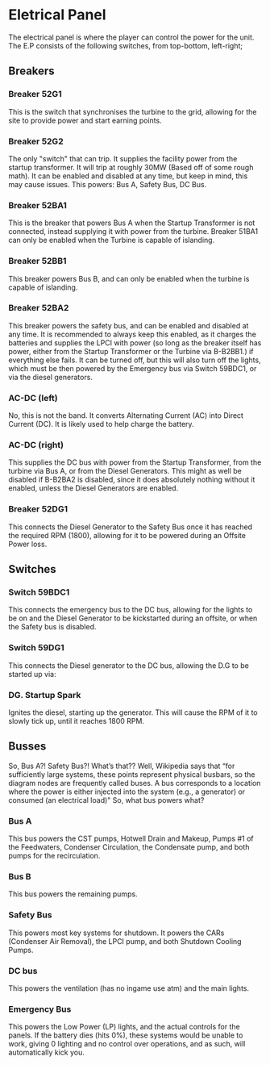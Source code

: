 # Eletrical Panel

The electrical panel is where the player can control the power for the unit. The E.P consists of the following switches, from top-bottom, left-right;

## Breakers

### Breaker 52G1
This is the switch that synchronises the turbine to the grid, allowing for the site to provide power and start earning points.

### Breaker 52G2 
The only "switch" that can trip. It supplies the facility power from the startup transformer. It will trip at roughly 30MW (Based off of some rough math). It can be enabled and disabled at any time, but keep in mind, this may cause issues. This powers: Bus A, Safety Bus, DC Bus.

### Breaker 52BA1
This is the breaker that powers Bus A when the Startup Transformer is not connected, instead supplying it with power from the turbine. Breaker 51BA1 can only be enabled when the Turbine is capable of islanding.

### Breaker 52BB1
This breaker powers Bus B, and can only be enabled when the turbine is capable of islanding.

### Breaker 52BA2
This breaker powers the safety bus, and can be enabled and disabled at any time. It is recommended to always keep this enabled, as it charges the batteries and supplies the LPCI with power (so long as the breaker itself has power, either from the Startup Transformer or the Turbine via B-B2BB1.) if everything else fails. It can be turned off, but this will also turn off the lights, which must be then powered by the Emergency bus via Switch 59BDC1, or via the diesel generators.

### AC-DC (left)
No, this is not the band. It converts Alternating Current (AC) into Direct Current (DC). It is likely used to help charge the battery.

### AC-DC (right)
This supplies the DC bus with power from the Startup Transformer, from the turbine via Bus A, or from the Diesel Generators. This might as well be disabled if B-B2BA2 is disabled, since it does absolutely nothing without it enabled, unless the Diesel Generators are enabled.

### Breaker 52DG1
This connects the Diesel Generator to the Safety Bus once it has reached the required RPM (1800), allowing for it to be powered during an Offsite Power loss.

## Switches

### Switch 59BDC1
This connects the emergency bus to the DC bus, allowing for the lights to be on and the Diesel Generator to be kickstarted during an offsite, or when the Safety bus is disabled.

### Switch 59DG1
This connects the Diesel generator to the DC bus, allowing the D.G to be started up via:

### DG. Startup Spark
Ignites the diesel, starting up the generator. This will cause the RPM of it to slowly tick up, until it reaches 1800 RPM.

## Busses

So, Bus A?! Safety Bus?! What’s that?? Well, Wikipedia says that “for sufficiently large systems, these points represent physical busbars, so the diagram nodes are frequently called buses. A bus corresponds to a location where the power is either injected into the system (e.g., a generator) or consumed (an electrical load)" So, what bus powers what?

### Bus A
This bus powers the CST pumps, Hotwell Drain and Makeup, Pumps #1 of the Feedwaters, Condenser Circulation, the Condensate pump, and both pumps for the recirculation.

### Bus B
This bus powers the remaining pumps.

### Safety Bus
This powers most key systems for shutdown. It powers the CARs (Condenser Air Removal), the LPCI pump, and both Shutdown Cooling Pumps.

### DC bus
This powers the ventilation (has no ingame use atm) and the main lights.

### Emergency Bus
This powers the Low Power (LP) lights, and the actual controls for the panels. If the battery dies (hits 0%), these systems would be unable to work, giving 0 lighting and no control over operations, and as such, will automatically kick you.
